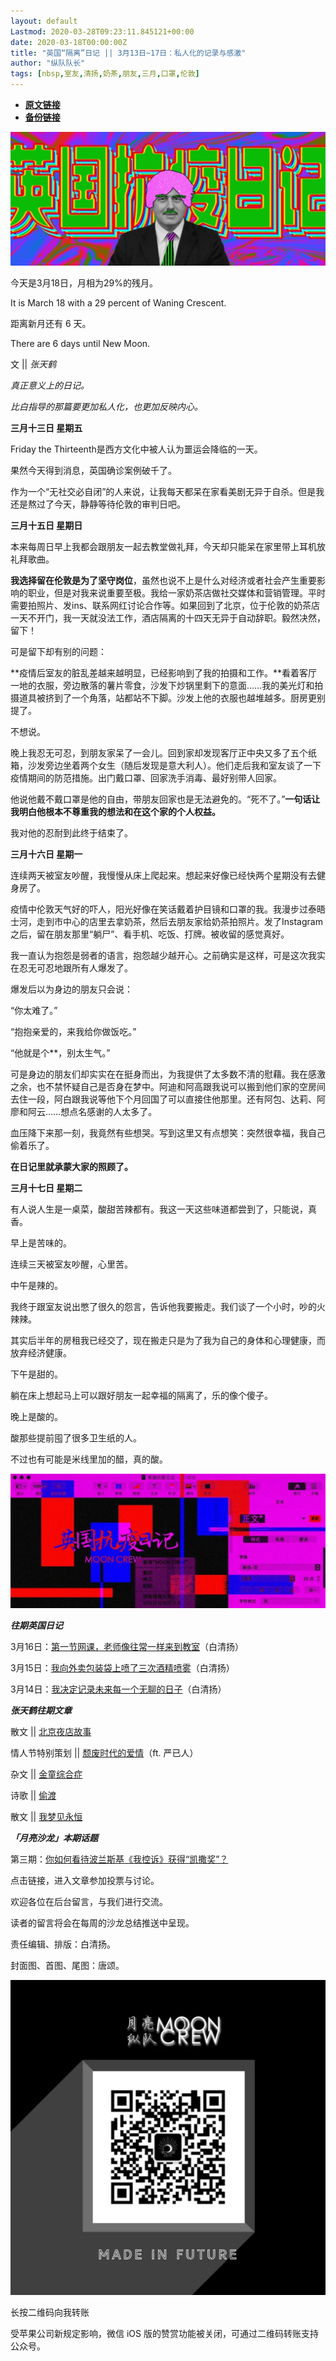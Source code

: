 ```yaml
---
layout: default
Lastmod: 2020-03-28T09:23:11.845121+00:00
date: 2020-03-18T00:00:00Z
title: "英国“隔离”日记 || 3月13日~17日：私人化的记录与感激"
author: "纵队队长"
tags: [nbsp,室友,清扬,奶茶,朋友,三月,口罩,伦敦]
---
```


* [**原文链接**](https://mp.weixin.qq.com/s/s5IG47EgbC-FOnWYkydXCA)
* [**备份链接**](http://archive.ph/jQHss)


![](/images/post/e6b79f899f1774158887aca9c51f331c.jpg)  

今天是3月18日，月相为29%的残月。

It is March 18 with a 29 percent of Waning Crescent.

距离新月还有 6 天。

There are 6 days until New Moon.

文 || _张天鹤_

_真正意义上的日记。_

_比白指导的那篇要更加私人化，也更加反映内心。_

**三月十三日 星期五**

Friday the Thirteenth是西方文化中被人认为噩运会降临的一天。

果然今天得到消息，英国确诊案例破千了。

作为一个“无社交必自闭”的人来说，让我每天都呆在家看美剧无异于自杀。但是我还是熬过了今天，静静等待伦敦的审判日吧。

**三月十五日 星期日**

本来每周日早上我都会跟朋友一起去教堂做礼拜，今天却只能呆在家里带上耳机放礼拜歌曲。

**我选择留在伦敦是为了坚守岗位**，虽然也说不上是什么对经济或者社会产生重要影响的职业，但是对我来说重要至极。我给一家奶茶店做社交媒体和营销管理。平时需要拍照片、发ins、联系网红讨论合作等。如果回到了北京，位于伦敦的奶茶店一天不开门，我一天就没法工作，酒店隔离的十四天无异于自动辞职。毅然决然，留下！

可是留下却有别的问题：

**疫情后室友的脏乱差越来越明显，已经影响到了我的拍摄和工作。**看着客厅一地的衣服，旁边散落的薯片零食，沙发下炒锅里剩下的意面……我的美光灯和拍摄道具被挤到了一个角落，站都站不下脚。沙发上他的衣服也越堆越多。厨房更别提了。

不想说。

晚上我忍无可忍，到朋友家呆了一会儿。回到家却发现客厅正中央又多了五个纸箱，沙发旁边坐着两个女生（随后发现是意大利人）。他们走后我和室友谈了一下疫情期间的防范措施。出门戴口罩、回家洗手消毒、最好别带人回家。

他说他戴不戴口罩是他的自由，带朋友回家也是无法避免的。“死不了。”**一句话让我明白他根本不尊重我的想法和在这个家的个人权益。**

我对他的忍耐到此终于结束了。

**三月十六日 星期一**

连续两天被室友吵醒，我慢慢从床上爬起来。想起来好像已经快两个星期没有去健身房了。

疫情中伦敦天气好的吓人，阳光好像在笑话戴着护目镜和口罩的我。我漫步过泰晤士河，走到市中心的店里去拿奶茶，然后去朋友家给奶茶拍照片。发了Instagram之后，留在朋友那里“躺尸”、看手机、吃饭、打牌。被收留的感觉真好。

我一直认为抱怨是弱者的语言，抱怨越少越开心。之前确实是这样，可是这次我实在忍无可忍地跟所有人爆发了。

爆发后以为身边的朋友只会说：

“你太难了。”

“抱抱亲爱的，来我给你做饭吃。”

“他就是个\*\*，别太生气。”

可是身边的朋友们却实实在在挺身而出，为我提供了太多数不清的慰藉。我在感激之余，也不禁怀疑自己是否身在梦中。阿迪和阿高跟我说可以搬到他们家的空房间去住一段，阿白跟我说等他下个月回国了可以直接住他那里。还有阿包、达莉、阿廖和阿云……想点名感谢的人太多了。

血压降下来那一刻，我竟然有些想哭。写到这里又有点想笑：突然很幸福，我自己偷着乐了。

**在日记里就承蒙大家的照顾了。**

**三月十七日 星期二**

有人说人生是一桌菜，酸甜苦辣都有。我这一天这些味道都尝到了，只能说，真香。

早上是苦味的。

连续三天被室友吵醒，心里苦。

中午是辣的。

我终于跟室友说出憋了很久的怨言，告诉他我要搬走。我们谈了一个小时，吵的火辣辣。

其实后半年的房租我已经交了，现在搬走只是为了我为自己的身体和心理健康，而放弃经济健康。

下午是甜的。

躺在床上想起马上可以跟好朋友一起幸福的隔离了，乐的像个傻子。

晚上是酸的。

酸那些提前囤了很多卫生纸的人。

不过也有可能是米线里加的醋，真的酸。

![](/images/post/30da05a5c0749661f667ba8409a38abd.jpg)

  

  

  

_**往期英国日记**_

  

3月16日：[第一节网课，老师像往常一样来到教室](http://mp.weixin.qq.com/s?__biz=MzA4MTkwMzQ3MA==&mid=2654622994&idx=2&sn=e432d69a27945356f277e56d027177f1&chksm=84431f13b33496053ecc7950d1066900cb60f9b0344bbde8cd0faccb7ef86de4fe91bccfbacb&scene=21#wechat_redirect)（白清扬）

3月15日：[我向外卖包装袋上喷了三次酒精喷雾](http://mp.weixin.qq.com/s?__biz=MzA4MTkwMzQ3MA==&mid=2654622966&idx=1&sn=471a07f59a8811820423c16a47668898&chksm=84431ef7b33497e1c459f7c0dd87ee30d99c9ceb0ecf1853540af20dcc1e4f4fb25d68d40f3f&scene=21#wechat_redirect)（白清扬）

3月14日：[我决定记录未来每一个无聊的日子](http://mp.weixin.qq.com/s?__biz=MzA4MTkwMzQ3MA==&mid=2654622949&idx=1&sn=0a171d75c5d82ad43732f4d4c408bdbf&chksm=84431ee4b33497f262eaa17381f97beb05fa1c924d64fbe9a1b4a8f01cb2a68f3169d854f7f7&scene=21#wechat_redirect)（白清扬）

  

  

_**张天鹤往期文章**_

  

散文 || [北京夜店故事](http://mp.weixin.qq.com/s?__biz=MzA4MTkwMzQ3MA==&mid=2654622762&idx=1&sn=835c5750213dfad1c5f2345c9a818b54&chksm=84431e2bb334973d270d97abf7d8546fa151bc186e46bd9745595d30a77039bf70df02718660&scene=21#wechat_redirect)

情人节特别策划 || [颓废时代的爱情](http://mp.weixin.qq.com/s?__biz=MzA4MTkwMzQ3MA==&mid=2654622733&idx=1&sn=5ba44b13b11087f5582469f67c65e69b&chksm=84431e0cb334971a62ed450c117e3a8c428d007b7b1dcf92804321e586cc6fb5c37436445079&scene=21#wechat_redirect)（ft. 严已人）

杂文 || [金童综合症](http://mp.weixin.qq.com/s?__biz=MzA4MTkwMzQ3MA==&mid=2654622439&idx=1&sn=768a36dd21e5aad64d5fa2466bebc04b&chksm=844318e6b33491f000e149a33bc839042ff249ef8c52c2f11d6ad0a2f3134680b77d19ebe08e&scene=21#wechat_redirect)

诗歌 || [偷渡](http://mp.weixin.qq.com/s?__biz=MzA4MTkwMzQ3MA==&mid=2654622358&idx=1&sn=e1895eefa95f014f4ac183151a7dbd0f&chksm=84431897b33491818a099c51dd8d9c2c42fad3970d1c020321ee0e1ece56363152d35e05ad9d&scene=21#wechat_redirect)

散文 || [我梦见永恒](http://mp.weixin.qq.com/s?__biz=MzA4MTkwMzQ3MA==&mid=2654622137&idx=1&sn=a028ee82c20be2a08aa25cbc1a5be64c&chksm=84431bb8b33492ae772732194749c43c6c14edbd3cbd32ea0aa775f400f7e86e260b970de2c1&scene=21#wechat_redirect)

  

  

_**「月亮沙龙」本期话题**_

  

第三期：[你如何看待波兰斯基《我控诉》获得“凯撒奖”？](http://mp.weixin.qq.com/s?__biz=MzA4MTkwMzQ3MA==&mid=2654622994&idx=1&sn=9908e4ae9193746711b69a0e12e7966f&chksm=84431f13b334960505f2a0d9cbdda7ee4e972e7f6aca0e7353f85b9ed788ebe3e910e0da9648&scene=21#wechat_redirect)

  

点击链接，进入文章参加投票与讨论。  

欢迎各位在后台留言，与我们进行交流。

读者的留言将会在每周的沙龙总结推送中呈现。

  

  

  

责任编辑、排版：白清扬。

封面图、首图、尾图：唐颂。

  

![](/images/post/5ed7799448d0eb8119348db31d9492b8.jpg)

长按二维码向我转账

受苹果公司新规定影响，微信 iOS 版的赞赏功能被关闭，可通过二维码转账支持公众号。

